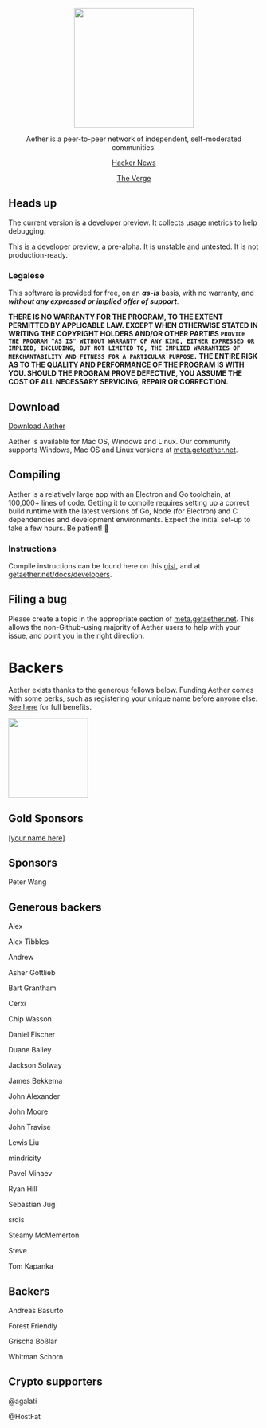 <p align="center">
<a href="https://getaether.net/">
    <img src="https://getaether.net/images/Logo-v3-light-bg.png" width="240">
</a>
</p>
<p align="center">
Aether is a peer-to-peer network of independent, self-moderated communities. 
</p>
<p align="center">
<a href="https://news.ycombinator.com/item?id=18370208">Hacker News</a>
</p>
<p align="center">
<a href="http://www.theverge.com/2013/11/27/5150758/aether-aims-to-be-a-reddit-for-the-privacy-conscious">The Verge</a>
</p>

## Heads up

The current version is a developer preview. It collects usage metrics to help debugging. 

This is a developer preview, a pre-alpha. It is unstable and untested. It is not production-ready.

### Legalese 

This software is provided for free, on an ***as-is*** basis, with no warranty, and ***without any expressed or implied offer of support***. 

**THERE IS NO WARRANTY FOR THE PROGRAM, TO THE EXTENT PERMITTED BY
APPLICABLE LAW.  EXCEPT WHEN OTHERWISE STATED IN WRITING THE COPYRIGHT
HOLDERS AND/OR OTHER PARTIES ```PROVIDE THE PROGRAM "AS IS" WITHOUT WARRANTY
OF ANY KIND, EITHER EXPRESSED OR IMPLIED, INCLUDING, BUT NOT LIMITED TO,
THE IMPLIED WARRANTIES OF MERCHANTABILITY AND FITNESS FOR A PARTICULAR
PURPOSE.```  THE ENTIRE RISK AS TO THE QUALITY AND PERFORMANCE OF THE PROGRAM
IS WITH YOU.  SHOULD THE PROGRAM PROVE DEFECTIVE, YOU ASSUME THE COST OF
ALL NECESSARY SERVICING, REPAIR OR CORRECTION.**

## Download 
[Download Aether](https://getaether.net)

Aether is available for Mac OS, Windows and Linux. Our community supports Windows, Mac OS and Linux versions at [meta.geteather.net](https://meta.getaether.net/c/support). 

## Compiling

Aether is a relatively large app with an Electron and Go toolchain, at 100,000+ lines of code. Getting it to compile requires setting up a correct build runtime with the latest versions of Go, Node (for Electron) and C dependencies and development environments. Expect the initial set-up to take a few hours. Be patient! 🙂

### Instructions 
Compile instructions can be found here on this [gist](https://gist.github.com/nehbit/4a8c3d81d543e85c9df974f521732b1e), and at [getaether.net/docs/developers](https://getaether.net/docs/developers/).

## Filing a bug

Please create a topic in the appropriate section of [meta.getaether.net](https://meta.getaether.net). This allows the non-Github-using majority of Aether users to help with your issue, and point you in the right direction.

# Backers

Aether exists thanks to the generous fellows below. Funding Aether comes with some perks, such as registering your unique name before anyone else. [See here](https://getaether.net/supporterbenefits) for full benefits. 

<a href="https://www.patreon.com/nehbit">
    <img src="https://c5.patreon.com/external/logo/become_a_patron_button@2x.png" width="160">
</a>

## Gold Sponsors

[[your name here]](https://www.patreon.com/bePatron?u=11407204)

## Sponsors

Peter Wang

## Generous backers

Alex

Alex Tibbles

Andrew

Asher Gottlieb

Bart Grantham

Cerxi

Chip Wasson

Daniel Fischer

Duane Bailey

Jackson Solway

James Bekkema

John Alexander

John Moore

John Travise

Lewis Liu

mindricity

Pavel Minaev

Ryan Hill

Sebastian Jug

srdis

Steamy McMemerton

Steve

Tom Kapanka

## Backers

Andreas Basurto

Forest Friendly

Grischa Boßlar

Whitman Schorn

## Crypto supporters

@agalati

@HostFat